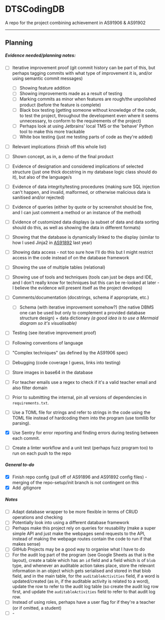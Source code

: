 # DTSCodingDB
A repo for the project combining achievement in AS91906 &amp; AS91902


--- 

## Planning
##### Evidence needed/planning notes:
* [ ] Iterative improvement proof \(git commit history can be part of this, but perhaps tagging commits with what type of improvement it is, and/or using semantic commit messages\)
  * [ ] Showing feature addition
  * [ ] Showing improvements made as a result of testing
  * [ ] Marking commits as minor when features are rough/the unpolished product \(before the feature is complete\)
  * [ ] Black box testing \(getting someone without knowledge of the code, to test the project, throughout the development even where it seems unnecessary, to conform to the requirements of the project\)
   * [ ] Perhaps look at using Jetbrains' local TMS or the 'behave' Python tool to make this more trackable 
  * [ ] White box testing \(just me testing parts of code as they're added\)
* [ ] Relevant implications \(finish off this whole list\)
* [ ] Shown concept, as in, a demo of the final product
* [ ] Evidence of designation and considered implications of selected structure \(just one thick docstring in my database logic class should do it\), but also of the language/s
* [ ] Evidence of data integrity/testing procedures \(making sure SQL injection can't happen, and invalid, malformed, or otherwise malicious data is sanitised and/or rejected\)
* [ ] Evidence of queries \(either by quote or by screenshot should be fine, and I can just comment a method or an instance of the method\)
* [ ] Evidence of customized data displays \(a subset of data and data sorting should do this, as well as showing the data in different formats\)
* [ ] Showing that the database is dynamically linked to the display \(similar to how I used Jinja2 in [AS91892](https://github.com/CyberFlameGO/AS91892) last year\)
* [ ] Showing data access \- not too sure how I'll do this but I might restrict access in the code instead of on the database framework
* [ ] Showing the use of multiple tables (relational)

* [ ] Showing use of tools and techniques \(tools can just be deps and IDE, and I don't really know for techniques but this can be re\-looked at later \- I believe the evidence will present itself as the project develops\)
* [ ] Comments/documentation \(docstrings, schema if appropriate, etc.\)
  * [ ] Schema \(with iterative improvement somehow?\) \(the native DBMS one can be used but only to complement a provided database structure design\) + data dictionary *\(a good idea is to use a Mermaid diagram so it's visualisable\)* 
* [ ] Testing \(see iterative improvement proof\)
* [ ] Following conventions of language
* [ ] "Complex techniques" \(as defined by the AS91906 spec\)
* [ ] Debugging \(code coverage I guess, links into testing\)
* [ ] Store images in base64 in the database
* [ ] For teacher emails use a regex to check if it's a valid teacher email and also filter domain
* [ ] Prior to submitting the internal, pin all versions of dependencies in `requirements.txt`.
* [ ] Use a TOML file for strings and refer to strings in the code using the TOML file instead of hardcoding them into the program \(use tomllib for parsing\).
* [x] Use Sentry for error reporting and finding errors during testing between each commit. 
* [ ] Create a linter workflow and a unit test \(perhaps fuzz program too\) to run on each push to the repo

##### General to\-do
* [x] Finish repo config \(pull off of AS91896 and AS91892 config files\) - merging of the repo-setup/init branch is not contingent on this
* [x] Add .gitignore

##### Notes
* [ ] Adapt database wrapper to be more flexible in terms of CRUD operations and checking
* [ ] Potentially look into using a different database framework
* [ ] Perhaps make this project rely on queries for reusability \(make a super simple API and just make the webpages send requests to the API, instead of making the webpage routes contain the code to run if that makes sense\)
* [ ] GitHub Projects may be a good way to organise what I have to do
* [ ] For the audit log part of the program (see Google Sheets as that is the layout), create a table which has an `id` field and a field which is of `blob` type, and whenever an auditable action takes place, store the relevant information in an object which gets serialised and stored in that blob field, and in the main table, for the `auditableActivities` field, if a word is updated/created (as in, if the auditable activity is related to a word), update the row to refer to the audit log table (so create the audit log row first, and update the `auditableActivities` field to refer to that audit log row.
* [ ] Instead of using roles, perhaps have a user flag for if they're a teacher (or if omitted, a student)
* [ ] \-
